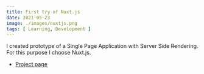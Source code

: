 ```yaml
---
title: First try of Nuxt.js
date: 2021-05-23
image: ./images/nuxtjs.png
tags: [ Learning, Development ]
---
```


I created prototype of a Single Page Application with Server Side Rendering. For this purpose I choose Nuxt.js.

- [Project page](/portfolio/projects/sushi-time/)
